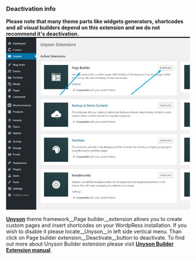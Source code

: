 <div class="thz-notification thz-notification-red thz-align-left">
	<h3 class="thz-notification-title">Deactivation info</h3>
	<div>
	<strong>Please note that many theme parts like widgets generators, shortcodes and all visual builders depend on this extension and we do not recommend it's deactivation.</strong>
	</div>
</div>

<div class="thz-lightbox-gallery" markdown="1">
<div class="thz-doc-image max">
<a class="thz-lightbox mfp-image" href="../../docs-media/page-builder-extension.jpg" data-mfp-title="Creatus WordPress Theme Unyson Page builder extension" data-modal-size="large">
	<img src="../../docs-media/page-builder-extension.jpg" alt="Creatus WordPress Theme Unyson Page builder extension" />
</a>
</div>

<div id="search" markdown="1">

<a href="http://unyson.io/" target="_blank">__Unyson__</a> theme framework__Page builder__extension allows you to create custom pages and insert shortcodes on your WordpRess installation. If you wish to disable it please locate__Unyson__in left side vertical menu. Than click on Page builder extension__Deactivate__button to deactivate. To find out more about Unyson Builder extension please visit <a href="http://manual.unyson.io/en/latest/extension/builder/" target="_blank">__Unyson Builder Extension manual__</a>.

</div>

</div>